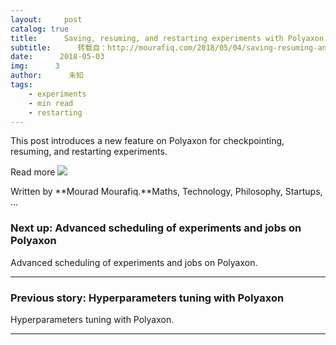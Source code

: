 ```yaml
---
layout:     post
catalog: true
title:      Saving, resuming, and restarting experiments with Polyaxon
subtitle:      转载自：http://mourafiq.com/2018/05/04/saving-resuming-and-restarting-experiments-with-polyaxon.html
date:      2018-05-03
img:      3
author:      未知
tags:
    - experiments
    - min read
    - restarting
---
```


This post introduces a new feature on Polyaxon for checkpointing, resuming, and restarting experiments.

Read more
![](http://mourafiq.com/images/logo.png)



 Written by **Mourad Mourafiq.**Maths, Technology, Philosophy, Startups, ...


### Next up: Advanced scheduling of experiments and jobs on Polyaxon

Advanced scheduling of experiments and jobs on Polyaxon.

---

### Previous story: Hyperparameters tuning with Polyaxon

Hyperparameters tuning with Polyaxon.

---
